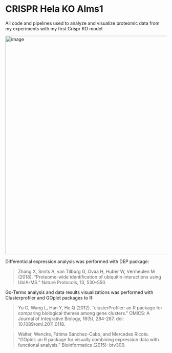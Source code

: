 # CRISPR Hela KO Alms1
All code and pipelines used to analyze and visualize proteomic data from my experiments with my first Crispr KO model

<img class ="center" width="680" alt="image" src="https://user-images.githubusercontent.com/43313385/185793045-267fe5a0-4bc1-42bf-9f81-bf1ec2e682fa.png">

Differenticial expression analysis was performed with DEP package:

>Zhang X, Smits A, van Tilburg G, Ovaa H, Huber W, Vermeulen M (2018). “Proteome-wide identification of ubiquitin interactions using UbIA-MS.” Nature Protocols, 13, 530–550.

Go-Terms analysis and data results visualizations was performed with Clusterprofiler and GOplot packages to R:

>Yu G, Wang L, Han Y, He Q (2012). “clusterProfiler: an R package for comparing biological themes among gene clusters.” OMICS: A Journal of Integrative Biology, 16(5), 284-287. doi: 10.1089/omi.2011.0118.

>Walter, Wencke, Fátima Sánchez-Cabo, and Mercedes Ricote. "GOplot: an R package for visually combining expression data with functional analysis." Bioinformatics (2015): btv300.
